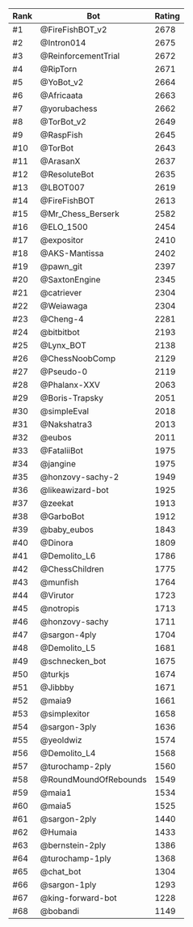 Rank|Bot|Rating
---|---|---
#1|@FireFishBOT_v2|2678
#2|@Intron014|2675
#3|@ReinforcementTrial|2672
#4|@RipTorn|2671
#5|@YoBot_v2|2664
#6|@Africaata|2663
#7|@yorubachess|2662
#8|@TorBot_v2|2649
#9|@RaspFish|2645
#10|@TorBot|2643
#11|@ArasanX|2637
#12|@ResoluteBot|2635
#13|@LBOT007|2619
#14|@FireFishBOT|2613
#15|@Mr_Chess_Berserk|2582
#16|@ELO_1500|2454
#17|@expositor|2410
#18|@AKS-Mantissa|2402
#19|@pawn_git|2397
#20|@SaxtonEngine|2345
#21|@catriever|2304
#22|@Weiawaga|2304
#23|@Cheng-4|2281
#24|@bitbitbot|2193
#25|@Lynx_BOT|2138
#26|@ChessNoobComp|2129
#27|@Pseudo-0|2119
#28|@Phalanx-XXV|2063
#29|@Boris-Trapsky|2051
#30|@simpleEval|2018
#31|@Nakshatra3|2013
#32|@eubos|2011
#33|@FataliiBot|1975
#34|@jangine|1975
#35|@honzovy-sachy-2|1949
#36|@likeawizard-bot|1925
#37|@zeekat|1913
#38|@GarboBot|1912
#39|@baby_eubos|1843
#40|@Dinora|1809
#41|@Demolito_L6|1786
#42|@ChessChildren|1775
#43|@munfish|1764
#44|@Virutor|1723
#45|@notropis|1713
#46|@honzovy-sachy|1711
#47|@sargon-4ply|1704
#48|@Demolito_L5|1681
#49|@schnecken_bot|1675
#50|@turkjs|1674
#51|@Jibbby|1671
#52|@maia9|1661
#53|@simplexitor|1658
#54|@sargon-3ply|1636
#55|@yeoldwiz|1574
#56|@Demolito_L4|1568
#57|@turochamp-2ply|1560
#58|@RoundMoundOfRebounds|1549
#59|@maia1|1534
#60|@maia5|1525
#61|@sargon-2ply|1440
#62|@Humaia|1433
#63|@bernstein-2ply|1386
#64|@turochamp-1ply|1368
#65|@chat_bot|1304
#66|@sargon-1ply|1293
#67|@king-forward-bot|1228
#68|@bobandi|1149
